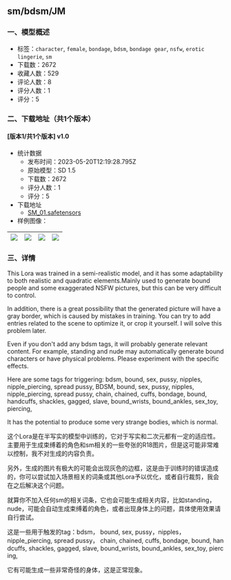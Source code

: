 ## sm/bdsm/JM
### 一、模型概述

- 标签：`character`, `female`, `bondage`, `bdsm`, `bondage gear`, `nsfw`, `erotic lingerie`, `sm`
- 下载数：2672
- 收藏人数：529
- 评论人数：8
- 评分人数：1
- 评分：5

### 二、下载地址（共1个版本）

#### [版本1/共1个版本] v1.0

- 统计数据
  - 发布时间：2023-05-20T12:19:28.795Z
  - 原始模型：SD 1.5
  - 下载数：2672
  - 评分人数：1
  - 评分：5
- 下载地址
  - [SM_01.safetensors](https://civitai.com/api/download/models/75849)
- 样例图像：

| <img src="https://image.civitai.com/xG1nkqKTMzGDvpLrqFT7WA/8c415c56-9519-424a-a3b9-9e3097fca88d/width=450/848982.jpeg" /> | <img src="https://image.civitai.com/xG1nkqKTMzGDvpLrqFT7WA/4bb3b796-5940-4bb6-9a39-f11fc7df057e/width=450/848952.jpeg" /> | <img src="https://image.civitai.com/xG1nkqKTMzGDvpLrqFT7WA/94b799ae-9200-48a0-bd66-a8145bbdbb2f/width=450/848953.jpeg" /> | <img src="https://image.civitai.com/xG1nkqKTMzGDvpLrqFT7WA/97eef44b-ed4e-4e3e-80ed-c397635757de/width=450/849054.jpeg" /> |
| ---- | ---- | ---- | ---- |


### 三、详情
<p>This Lora was trained in a semi-realistic model, and it has some adaptability to both realistic and quadratic elements.Mainly used to generate bound people and some exaggerated NSFW pictures, but this can be very difficult to control.</p><p>In addition, there is a great possibility that the generated picture will have a gray border, which is caused by mistakes in training. You can try to add entries related to the scene to optimize it, or crop it yourself. I will solve this problem later.</p><p>Even if you don't add any bdsm tags, it will probably generate relevant content. For example, standing and nude may automatically generate bound characters or have physical problems. Please experiment with the specific effects.</p><p>Here are some tags for triggering: bdsm, bound, sex, pussy, nipples, nipple_piercing, spread pussy, BDSM, bound, sex, pussy, nipples, nipple_piercing, spread pussy, chain, chained, cuffs, bondage, bound, handcuffs, shackles, gagged, slave, bound_wrists, bound_ankles, sex_toy, piercing,</p><p>It has the potential to produce some very strange bodies, which is normal.</p><p></p><p>这个Lora是在半写实的模型中训练的，它对于写实和二次元都有一定的适应性。主要用于生成束缚着的角色和sm相关的一些夸张的R18图片，但是这可能非常难以控制，我不对生成的内容负责。</p><p>另外，生成的图片有极大的可能会出现灰色的边框，这是由于训练时的错误造成的，你可以尝试加入场景相关的词条或其他Lora予以优化，或者自行裁剪，我会在之后解决这个问题。</p><p>就算你不加入任何sm的相关词条，它也会可能生成相关内容，比如standing，nude，可能会自动生成束缚着的角色，或者出现身体上的问题，具体使用效果请自行尝试。</p><p>这是一些用于触发的tag：bdsm， bound, sex, pussy，nipples，nipple_piercing, spread pussy， chain, chained, cuffs, bondage, bound, handcuffs, shackles, gagged, slave, bound_wrists, bound_ankles, sex_toy, piercing,</p><p>它有可能生成一些非常奇怪的身体，这是正常现象。</p>